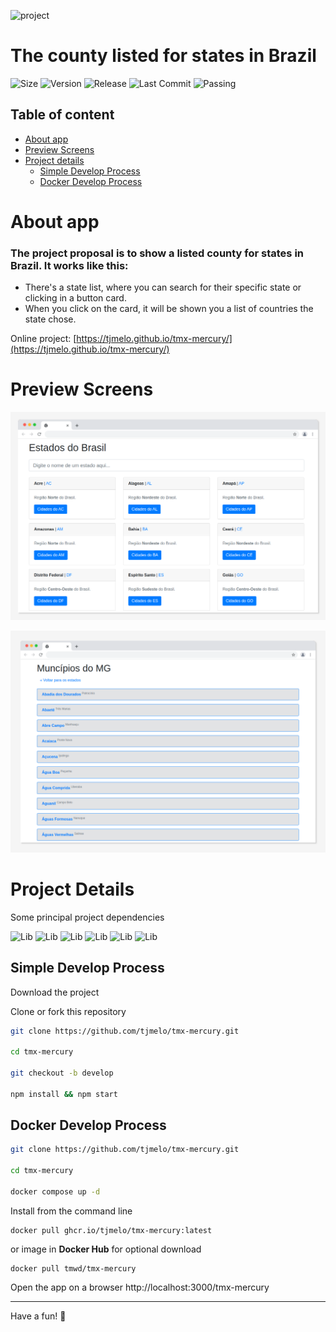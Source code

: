 ![project](https://img.shields.io/badge/project-TMX%20Mercury-blue)

# The county listed for states in Brazil

![Size](https://img.shields.io/github/repo-size/tjmelo/tmx-mercury) ![Version](https://img.shields.io/github/package-json/v/tjmelo/tmx-mercury) ![Release](https://img.shields.io/github/v/release/tjmelo/tmx-mercury) ![Last Commit](https://img.shields.io/github/last-commit/tjmelo/tmx-mercury/main)
![Passing](https://img.shields.io/github/actions/workflow/status/tjmelo/tmx-mercury/checkout-ci.yml)

## Table of content

-   [About app](#about-app)
-   [Preview Screens](#preview-screens)
-   [Project details](#project-details)
    -   [Simple Develop Process](#simple-develop-process)
    -   [Docker Develop Process](#docker-develop-process)

# About app

### The project proposal is to show a listed county for states in Brazil. It works like this:

-   There's a state list, where you can search for their specific state or clicking in a button card.
-   When you click on the card, it will be shown you a list of countries the state chose.

Online project: [https://tjmelo.github.io/tmx-mercury/](https://tjmelo.github.io/tmx-mercury/)

# Preview Screens

![Screen](/public/TMXMercury.png)

![Screen](/public/TMXMercury2screen.png)

# Project Details

Some principal project dependencies

![Lib](https://img.shields.io/github/package-json/dependency-version/tjmelo/tmx-mercury/bootstrap?color=blue)
![Lib](https://img.shields.io/github/package-json/dependency-version/tjmelo/tmx-mercury/sass?color=blue)
![Lib](https://img.shields.io/github/package-json/dependency-version/tjmelo/tmx-mercury/scrollreveal?color=blue)
![Lib](https://img.shields.io/github/package-json/dependency-version/tjmelo/tmx-mercury/axios?color=blue)
![Lib](https://img.shields.io/github/package-json/dependency-version/tjmelo/tmx-mercury/react?color=blue)
![Lib](https://img.shields.io/github/package-json/dependency-version/tjmelo/tmx-mercury/react-router-dom?color=blue)

## Simple Develop Process

Download the project

Clone or fork this repository

```sh
git clone https://github.com/tjmelo/tmx-mercury.git

cd tmx-mercury

git checkout -b develop

npm install && npm start
```

## Docker Develop Process

```sh
git clone https://github.com/tjmelo/tmx-mercury.git

cd tmx-mercury

docker compose up -d
```

Install from the command line

```
docker pull ghcr.io/tjmelo/tmx-mercury:latest
```

or image in **Docker Hub** for optional download

```
docker pull tmwd/tmx-mercury
```

Open the app on a browser http://localhost:3000/tmx-mercury

---

Have a fun! :tada:
